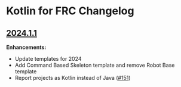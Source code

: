 # Kotlin for FRC Changelog

## [2024.1.1](https://github.com/BrenekH/kotlin-for-frc/releases/2024.1.1)

**Enhancements:**

- Update templates for 2024
- Add Command Based Skeleton template and remove Robot Base template
- Report projects as Kotlin instead of Java ([#151](https://github.com/BrenekH/kotlin-for-frc/issues/151))
